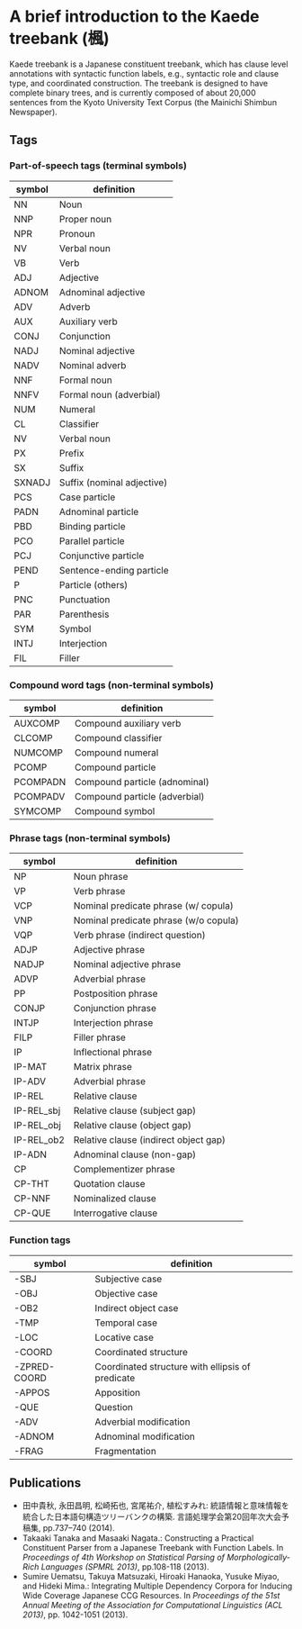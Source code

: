 # A brief introduction to the Kaede treebank (楓)

Kaede treebank is a Japanese constituent treebank,
which has clause level annotations with syntactic function labels,
e.g., syntactic role and clause type, and coordinated construction.
The treebank is designed to have complete binary trees, and
is currently composed of about 20,000 sentences from 
the Kyoto University Text Corpus (the Mainichi Shimbun Newspaper).


## Tags

### Part-of-speech tags (terminal symbols)

symbol | definition
------------ | -------------
NN  | Noun
NNP | Proper noun
NPR | Pronoun
NV | Verbal noun
VB  | Verb
ADJ | Adjective
ADNOM | Adnominal adjective
ADV | Adverb
AUX | Auxiliary verb
CONJ | Conjunction
NADJ | Nominal adjective
NADV | Nominal adverb
NNF  | Formal noun
NNFV | Formal noun (adverbial)
NUM  | Numeral
CL | Classifier
NV   | Verbal noun
PX | Prefix
SX | Suffix
SXNADJ | Suffix (nominal adjective)
PCS | Case particle
PADN | Adnominal particle
PBD  | Binding particle
PCO  | Parallel particle
PCJ  | Conjunctive particle
PEND | Sentence-ending particle
P  | Particle (others)
PNC | Punctuation
PAR | Parenthesis
SYM | Symbol
INTJ | Interjection
FIL | Filler

### Compound word tags (non-terminal symbols)

symbol | definition
------------ | -------------
AUXCOMP | Compound auxiliary verb
CLCOMP  | Compound classifier
NUMCOMP | Compound numeral
PCOMP   | Compound particle
PCOMPADN | Compound particle (adnominal)
PCOMPADV | Compound particle (adverbial)
SYMCOMP | Compound symbol


### Phrase tags (non-terminal symbols)

symbol | definition
------------ | -------------
NP | Noun phrase
VP | Verb phrase
VCP | Nominal predicate phrase (w/ copula)
VNP | Nominal predicate phrase (w/o copula)
VQP | Verb phrase (indirect question)
ADJP | Adjective phrase
NADJP | Nominal adjective phrase
ADVP | Adverbial phrase
PP | Postposition phrase
CONJP | Conjunction phrase
INTJP | Interjection phrase
FILP | Filler phrase
IP  | Inflectional phrase
IP-MAT  | Matrix phrase
IP-ADV  | Adverbial phrase
IP-REL  | Relative clause
IP-REL_sbj  | Relative clause (subject gap)
IP-REL_obj  | Relative clause (object gap)
IP-REL_ob2  | Relative clause (indirect object gap)
IP-ADN  | Adnominal clause (non-gap)
CP  | Complementizer phrase
CP-THT  | Quotation clause
CP-NNF | Nominalized clause
CP-QUE | Interrogative clause



### Function tags 

symbol | definition
------------ | -------------
-SBJ | Subjective case
-OBJ | Objective case
-OB2 | Indirect object case
-TMP | Temporal case
-LOC | Locative case
-COORD | Coordinated structure
-ZPRED-COORD | Coordinated structure with ellipsis of predicate
-APPOS | Apposition
-QUE  | Question
-ADV | Adverbial modification
-ADNOM | Adnominal modification
-FRAG | Fragmentation 


## Publications

- 田中貴秋, 永田昌明, 松崎拓也, 宮尾祐介, 植松すみれ: 統語情報と意味情報を統合した日本語句構造ツリーバンクの構築. 言語処理学会第20回年次大会予稿集, pp.737–740 (2014).
- Takaaki Tanaka and Masaaki Nagata.: Constructing a Practical Constituent Parser from a Japanese Treebank with Function Labels. In *Proceedings of 4th Workshop on Statistical Parsing of Morphologically-Rich Languages (SPMRL 2013)*, pp.108-118 (2013).
- Sumire Uematsu, Takuya Matsuzaki, Hiroaki Hanaoka, Yusuke Miyao, and Hideki Mima.: Integrating Multiple Dependency Corpora for Inducing Wide Coverage Japanese CCG Resources. In *Proceedings of the 51st Annual Meeting of the Association for Computational Linguistics (ACL 2013)*, pp. 1042-1051 (2013).

